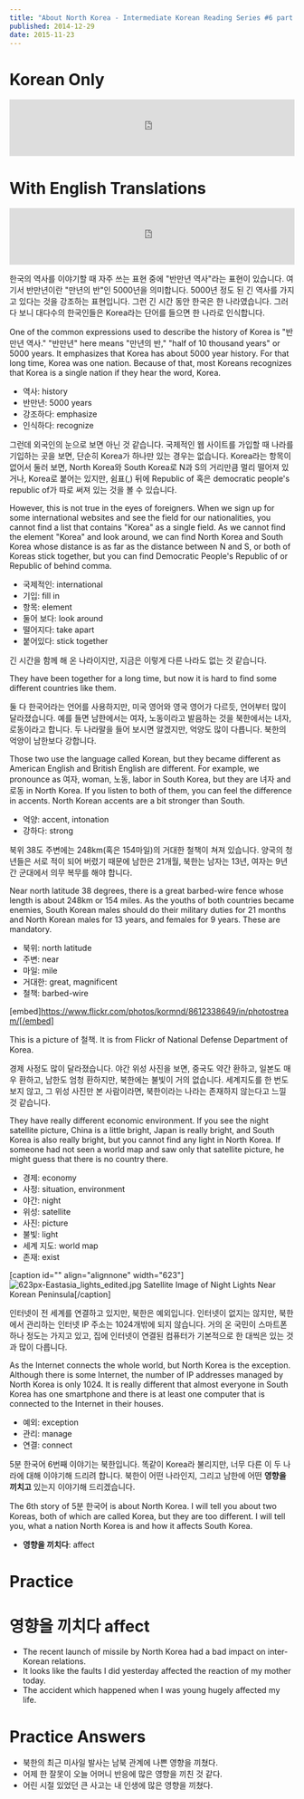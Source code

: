 ```yaml
---
title: "About North Korea - Intermediate Korean Reading Series #6 part 1"
published: 2014-12-29
date: 2015-11-23
---
```


#  Korean Only

<iframe id="audio_iframe" src="https://www.podbean.com/media/player/audio/postId/5428740/url/http%253A%252F%252Fwiseinit.podbean.com%252Fe%252Fabout-north-korea-korean-only%252F/initByJs/1/auto/1?skin=5" width="100%" height="100" frameborder="0" scrolling="no"></iframe>

#  With English Translations

<iframe id="audio_iframe" src="https://www.podbean.com/media/player/audio/postId/5428710/url/http%253A%252F%252Fwiseinit.podbean.com%252Fe%252Fabout-north-korea-5-minute-koreanintermediate-korean-reading-series%252F/initByJs/1/auto/1?skin=5" width="100%" height="100" frameborder="0" scrolling="no"></iframe>

한국의 역사를 이야기할 때 자주 쓰는 표현 중에 "반만년 역사"라는 표현이 있습니다. 여기서 반만년이란 "만년의 반"인 5000년을 의미합니다. 5000년 정도 된 긴 역사를 가지고 있다는 것을 강조하는 표현입니다. 그런 긴 시간 동안 한국은 한 나라였습니다. 그러다 보니 대다수의 한국인들은 Korea라는 단어를 들으면 한 나라로 인식합니다.

One of the common expressions used to describe the history of Korea is "반만년 역사." "반만년" here means "만년의 반," "half of 10 thousand years" or 5000 years. It emphasizes that Korea has about 5000 year history. For that long time, Korea was one nation. Because of that, most Koreans recognizes that Korea is a single nation if they hear the word, Korea.

* 역사: history
* 반만년: 5000 years
* 강조하다: emphasize
* 인식하다: recognize

그런데 외국인의 눈으로 보면 아닌 것 같습니다. 국제적인 웹 사이트를 가입할 때 나라를 기입하는 곳을 보면, 단순히 Korea가 하나만 있는 경우는 없습니다. Korea라는 항목이 없어서 둘러 보면, North Korea와 South Korea로 N과 S의 거리만큼 멀리 떨어져 있거나, Korea로 붙어는 있지만, 쉼표(,) 뒤에 Republic of 혹은 democratic people's republic of가 따로 써져 있는 것을 볼 수 있습니다.

However, this is not true in the eyes of foreigners. When we sign up for some international websites and see the field for our nationalities, you cannot find a list that contains "Korea" as a single field. As we cannot find the element "Korea" and look around, we can find North Korea and South Korea whose distance is as far as the distance between N and S, or both of Koreas stick together, but you can find Democratic People's Republic of or Republic of behind comma.

* 국제적인: international
* 기입: fill in
* 항목: element
* 둘어 보다: look around
* 떨어지다: take apart
* 붙어있다: stick together

긴 시간을 함께 해 온 나라이지만, 지금은 이렇게 다른 나라도 없는 것 같습니다.

They have been together for a long time, but now it is hard to find some different countries like them.

둘 다 한국어라는 언어를 사용하지만, 미국 영어와 영국 영어가 다르듯, 언어부터 많이 달라졌습니다. 예를 들면 남한에서는 여자, 노동이라고 발음하는 것을 북한에서는 녀자, 로동이라고 합니다. 두 나라말을 들어 보시면 알겠지만, 억양도 많이 다릅니다. 북한의 억양이 남한보다 강합니다.

Those two use the language called Korean, but they became different as American English and British English are different. For example, we pronounce as 여자, woman, 노동, labor in South Korea, but they are 녀자 and 로동 in North Korea. If you listen to both of them, you can feel the difference in accents. North Korean accents are a bit stronger than South.

* 억양: accent, intonation
* 강하다: strong

북위 38도 주변에는 248km(혹은 154마일)의 거대한 철책이 쳐져 있습니다. 양국의 청년들은 서로 적이 되어 버렸기 때문에 남한은 21개월, 북한는 남자는 13년, 여자는 9년 간 군대에서 의무 복무를 해야 합니다.

Near north latitude 38 degrees, there is a great barbed-wire fence whose length is about 248km or 154 miles. As the youths of both countries became enemies, South Korean males should do their military duties for 21 months and North Korean males for 13 years, and females for 9 years. These are mandatory.

* 북위: north latitude
* 주변: near
* 마일: mile
* 거대한: great, magnificent
* 철책: barbed-wire

[embed]https://www.flickr.com/photos/kormnd/8612338649/in/photostream/[/embed]

This is a picture of 철책. It is from Flickr of National Defense Department of Korea.

경제 사정도 많이 달라졌습니다. 야간 위성 사진을 보면, 중국도 약간 환하고, 일본도 매우 환하고, 남한도 엄청 환하지만, 북한에는 불빛이 거의 없습니다. 세계지도를 한 번도 보지 않고, 그 위성 사진만 본 사람이라면, 북한이라는 나라는 존재하지 않는다고 느낄 것 같습니다.

They have really different economic environment. If you see the night satellite picture, China is a little bright, Japan is really bright, and South Korea is also really bright, but you cannot find any light in North Korea. If someone had not seen a world map and saw only that satellite picture, he might guess that there is no country there.

* 경제: economy
* 사정: situation, environment
* 야간: night
* 위성: satellite
* 사진: picture
* 불빛: light
* 세계 지도: world map
* 존재: exist

[caption id="" align="alignnone" width="623"]![623px-Eastasia_lights_edited.jpg ](/images/623px-Eastasia_lights_edited.jpg ) Satellite Image of Night Lights Near Korean Peninsula[/caption]

인터넷이 전 세계를 연결하고 있지만, 북한은 예외입니다. 인터넷이 없지는 않지만, 북한에서 관리하는 인터넷 IP 주소는 1024개밖에 되지 않습니다. 거의 온 국민이 스마트폰 하나 정도는 가지고 있고, 집에 인터넷이 연결된 컴퓨터가 기본적으로 한 대씩은 있는 것과 많이 다릅니다.

As the Internet connects the whole world, but North Korea is the exception. Although there is some Internet, the number of IP addresses managed by North Korea is only 1024. It is really different that almost everyone in South Korea has one smartphone and there is at least one computer that is connected to the Internet in their houses.

* 예외: exception
* 관리: manage
* 연결: connect

5분 한국어 6번째 이야기는 북한입니다. 똑같이 Korea라 불리지만, 너무 다른 이 두 나라에 대해 이야기해 드리려 합니다. 북한이 어떤 나라인지, 그리고 남한에 어떤 <span style="color: # ff0000;"><strong>영향을 끼치고</strong> </span>있는지 이야기해 드리겠습니다.

The 6th story of 5분 한국어 is about North Korea. I will tell you about two Koreas, both of which are called Korea, but they are too different. I will tell you, what a nation North Korea is and how it affects South Korea.

* <span style="color: # ff0000;"><strong>영향을 끼치다</strong></span>: affect


#  Practice


#  영향을 끼치다 affect


* The recent launch of missile by North Korea had a bad impact on inter-Korean relations.
* It looks like the faults I did yesterday affected the reaction of my mother today.
* The accident which happened when I was young hugely affected my life.


#  Practice Answers


* 북한의 최근 미사일 발사는 남북 관계에 나쁜 영향을 끼쳤다.
* 어제 한 잘못이 오늘 어머니 반응에 많은 영향을 끼친 것 같다.
* 어린 시절 있었던 큰 사고는 내 인생에 많은 영향을 끼쳤다.
